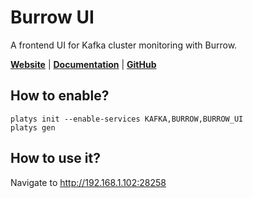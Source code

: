 # Burrow UI

A frontend UI for Kafka cluster monitoring with Burrow.
 
**[Website](https://github.com/GeneralMills/BurrowUI)** | **[Documentation](https://github.com/GeneralMills/BurrowUI)** | **[GitHub](https://github.com/GeneralMills/BurrowUI)**

## How to enable?

```
platys init --enable-services KAFKA,BURROW,BURROW_UI
platys gen
```

## How to use it?

Navigate to <http://192.168.1.102:28258>